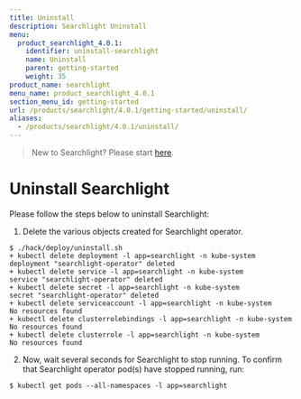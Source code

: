 ```yaml
---
title: Uninstall
description: Searchlight Uninstall
menu:
  product_searchlight_4.0.1:
    identifier: uninstall-searchlight
    name: Uninstall
    parent: getting-started
    weight: 35
product_name: searchlight
menu_name: product_searchlight_4.0.1
section_menu_id: getting-started
url: /products/searchlight/4.0.1/getting-started/uninstall/
aliases:
  - /products/searchlight/4.0.1/uninstall/
---
```



> New to Searchlight? Please start [here](/docs/guides/README.md).

# Uninstall Searchlight
Please follow the steps below to uninstall Searchlight:

1. Delete the various objects created for Searchlight operator.
```console
$ ./hack/deploy/uninstall.sh 
+ kubectl delete deployment -l app=searchlight -n kube-system
deployment "searchlight-operator" deleted
+ kubectl delete service -l app=searchlight -n kube-system
service "searchlight-operator" deleted
+ kubectl delete secret -l app=searchlight -n kube-system
secret "searchlight-operator" deleted
+ kubectl delete serviceaccount -l app=searchlight -n kube-system
No resources found
+ kubectl delete clusterrolebindings -l app=searchlight -n kube-system
No resources found
+ kubectl delete clusterrole -l app=searchlight -n kube-system
No resources found
```

2. Now, wait several seconds for Searchlight to stop running. To confirm that Searchlight operator pod(s) have stopped running, run:
```console
$ kubectl get pods --all-namespaces -l app=searchlight
```
